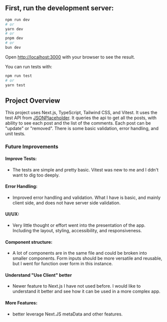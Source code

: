 ## First, run the development server:

```bash
npm run dev
# or
yarn dev
# or
pnpm dev
# or
bun dev
```

Open [http://localhost:3000](http://localhost:3000) with your browser to see the result.

You can run tests with:

```bash
npm run test
# or
yarn test
```

## Project Overview

This project uses Next.js, TypeScript, Tailwind CSS, and Vitest. It uses the test API from [JSONPlaceholder](https://jsonplaceholder.typicode.com/). It queries the api to get all the posts, with ability to see each post and the list of the comments. Each post can be "update" or "removed". There is some basic validation, error handling, and unit tests.

### Future Improvements

#### Improve Tests:

- The tests are simple and pretty basic. Vitest was new to me and I ddn't want to dig too deeply.

#### Error Handling:

- Improved error handling and validation. What I have is basic, and mainly client side, and does not have server side validation.

#### UI/UX:

- Very little thought or effort went into the presentation of the app. Including the layout, styling, accessibility, and responsiveness.

#### Component structure:

- A lot of components are in the same file and could be broken into smaller components. Form inputs should be more versatile and reusable, but I went for function over form in this instance.

#### Understand "Use Client" better

- Newer feature to Next.js I have not used before. I would like to understand it better and see how it can be used in a more complex app.

#### More Features:

- better leverage Next.JS metaData and other features.
